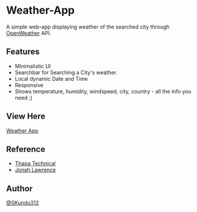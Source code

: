 # Weather-App

A simple web-app displaying weather of the searched city through [OpenWeather](https://openweathermap.org/) API.

## Features

- Minimalistic UI
- Searchbar for Searching a City's weather.
- Local dynamic Date and Time
- Responsive
- Shows temperature, humidity, windspeed, city, country - all the info you need ;)

## View Here

[Weather App]()

## Reference

- [Thapa Technical](https://www.youtube.com/watch?v=Fx9ciSsjDsc&ab_channel=ThapaTechnical)
- [Jonah Lawrence](https://www.youtube.com/watch?v=WZNG8UomjSI&ab_channel=JonahLawrence%E2%80%A2DevProTips)

## Author

[@SKundu312](https://github.com/SKundu312)